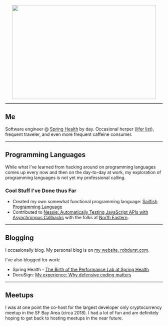 
<p align="center">
  <img width="460" height="300" src="https://github-readme-stats.vercel.app/api?username=robertDurst&show_icons=true&theme=radical)">
</p>

***

## Me

Software engineer @ [Spring Health](https://www.springhealth.com/) by day. Occasional herper ([lifer list](https://github.com/robertDurst/lifers_list)), frequent traveler, and even more frequent caffeine consumer.

***

## Programming Languages 

While what I've learned from hacking around on programming languages comes up every now and then on the day-to-day at work, my exploration of programming languages is not yet my professional calling.

### Cool Stuff I've Done thus Far

* Created my own somewhat functional programming language: [Sailfish Programming Language](https://github.com/sailfish-lang/sailfishc)
* Contributed to [Nessie: Automatically Testing JavaScript APIs with
Asynchronous Callbacks](https://software-lab.org/publications/icse2022_Nessie.pdf) with the folks at [North Eastern](https://prl.khoury.northeastern.edu/).

***

## Blogging

I occasionally blog. My personal blog is on [my website, robdurst.com](https://robdurst.com/).

I've also blogged for work:
  * Spring Health - [The Birth of the Performance Lab at Spring Health](https://medium.com/spring-health-engineering/the-birth-of-the-performance-lab-at-spring-health-76b768c9c967)
  * DocuSign: [My experience: Why defensive coding matters](https://www.docusign.com/blog/developers/my-experience-why-defensive-coding-matters)
  
***
  
## Meetups

I was at one point the co-host for the largest developer only cryptocurrency meetup in the SF Bay Area (circa 2018). I had a lot of fun and am definitely hoping to get back to hosting meetups in the near future.
